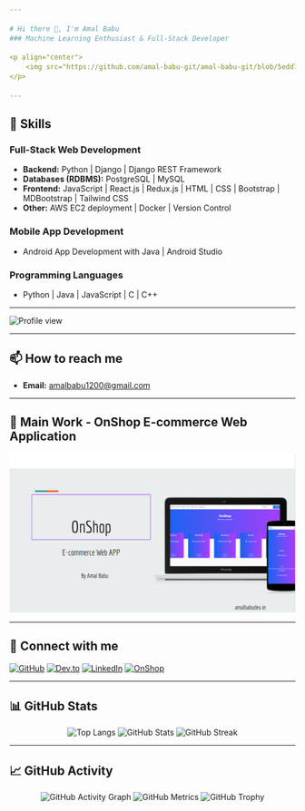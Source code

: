 ```yaml
---

# Hi there 👋, I'm Amal Babu
### Machine Learning Enthusiast & Full-Stack Developer

<p align="center">
    <img src="https://github.com/amal-babu-git/amal-babu-git/blob/5edd7c81bd0409f666a1d6439f6a5abd87ca0fa5/Clean%20Work%20Place%20LinkedIn%20Banner%20(7).png" alt="I am Amal Babu">
</p>

---
```


## 🔧 Skills

### Full-Stack Web Development
- **Backend:** Python | Django | Django REST Framework
- **Databases (RDBMS):** PostgreSQL | MySQL
- **Frontend:** JavaScript | React.js | Redux.js | HTML | CSS | Bootstrap | MDBootstrap | Tailwind CSS
- **Other:** AWS EC2 deployment | Docker | Version Control

### Mobile App Development
- Android App Development with Java | Android Studio

### Programming Languages
- Python | Java | JavaScript | C | C++

---

![Profile view ](https://komarev.com/ghpvc/?username=amal-babu-git)


---

## 📫 How to reach me
- **Email:** amalbabu1200@gmail.com

---

## 🌟 Main Work - OnShop E-commerce Web Application
[<img src="https://github.com/amal-babu-git/amal-babu-git/blob/main/onshop.png" width=556>](https://github.com/amal-babu-git/onshop-backend-django)

---

## 🔗 Connect with me
<p align="left">
    <a href="https://github.com/amal-babu-git"><img src='https://cdn.jsdelivr.net/npm/simple-icons@3.0.1/icons/github.svg' alt='GitHub' height='40'></a>
    <a href="https://dev.to/amalbabu"><img src='https://cdn.jsdelivr.net/npm/simple-icons@3.0.1/icons/dev-dot-to.svg' alt='Dev.to' height='40'></a>
    <a href="https://www.linkedin.com/in/amalbabudev/"><img src='https://cdn.jsdelivr.net/npm/simple-icons@3.0.1/icons/linkedin.svg' alt='LinkedIn' height='40'></a>
    <a href="https://onshop.amalbabudev.in"><img src='https://cdn.jsdelivr.net/npm/simple-icons@3.0.1/icons/django.svg' alt='OnShop' height='40'></a>
</p>

---

## 📊 GitHub Stats
<p align="center">
    <img src="https://github-readme-stats.vercel.app/api/top-langs/?username=amal-babu-git" alt="Top Langs">
    <img src="https://github-readme-stats.vercel.app/api?username=amal-babu-git&show_icons=true&count_private=true" alt="GitHub Stats">
    <img src="https://github-readme-streak-stats.herokuapp.com/?user=amal-babu-git" alt="GitHub Streak">
</p>

---

## 📈 GitHub Activity
<p align="center">
    <img src="https://activity-graph.herokuapp.com/graph?username=amal-babu-git" alt="GitHub Activity Graph">
    <img src="https://metrics.lecoq.io/amal-babu-git" alt="GitHub Metrics">
    <img src="https://github-profile-trophy.vercel.app/?username=amal-babu-git" alt="GitHub Trophy">
</p>


